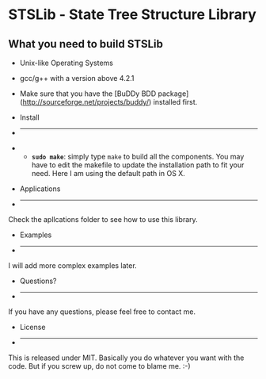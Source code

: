 STSLib - State Tree Structure Library
================================

What you need to build STSLib
---------------------------------------
* Unix-like Operating Systems
* gcc/g++ with a version above 4.2.1
* Make sure that you have the [BuDDy BDD package] (http://sourceforge.net/projects/buddy/) installed first.

* Install
* --------------

* * **`sudo make`**: simply type `make` to build all the components. You may have to edit the makefile to update the installation path to fit your need. Here I am using the default path in OS X.

* Applications
* --------------

Check the apllcations folder to see how to use this library.

* Examples
* --------------

I will add more complex examples later.

* Questions?
* ----------

If you have any questions, please feel free to contact me.

* License
* ----------

This is released under MIT. Basically you do whatever you want with the code. But if you screw up, do not come to blame me. :-)

